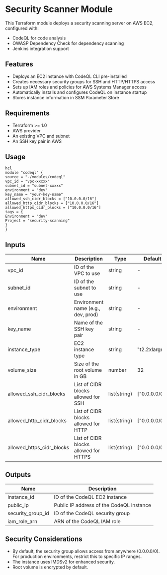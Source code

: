 
# Security Scanner Module

This Terraform module deploys a security scanning server on AWS EC2, configured with:
- CodeQL for code analysis
- OWASP Dependency Check for dependency scanning
- Jenkins integration support

## Features

- Deploys an EC2 instance with CodeQL CLI pre-installed
- Creates necessary security groups for SSH and HTTP/HTTPS access
- Sets up IAM roles and policies for AWS Systems Manager access
- Automatically installs and configures CodeQL on instance startup
- Stores instance information in SSM Parameter Store

## Requirements

- Terraform >= 1.0
- AWS provider
- An existing VPC and subnet
- An SSH key pair in AWS

## Usage

```hcl
hcl
module "codeql" {
source = "./modules/codeql"
vpc_id = "vpc-xxxxx"
subnet_id = "subnet-xxxxx"
environment = "dev"
key_name = "your-key-name"
allowed_ssh_cidr_blocks = ["10.0.0.0/16"]
allowed_http_cidr_blocks = ["10.0.0.0/16"]
allowed_https_cidr_blocks = ["10.0.0.0/16"]
tags = {
Environment = "dev"
Project = "security-scanning"
}
}
```


## Inputs

| Name | Description | Type | Default | Required |
|------|-------------|------|---------|----------|
| vpc_id | ID of the VPC to use | string | - | yes |
| subnet_id | ID of the subnet to use | string | - | yes |
| environment | Environment name (e.g., dev, prod) | string | - | yes |
| key_name | Name of the SSH key pair | string | - | yes |
| instance_type | EC2 instance type | string | "t2.2xlarge" | no |
| volume_size | Size of the root volume in GB | number | 32 | no |
| allowed_ssh_cidr_blocks | List of CIDR blocks allowed for SSH | list(string) | ["0.0.0.0/0"] | no |
| allowed_http_cidr_blocks | List of CIDR blocks allowed for HTTP | list(string) | ["0.0.0.0/0"] | no |
| allowed_https_cidr_blocks | List of CIDR blocks allowed for HTTPS | list(string) | ["0.0.0.0/0"] | no |

## Outputs

| Name | Description |
|------|-------------|
| instance_id | ID of the CodeQL EC2 instance |
| public_ip | Public IP address of the CodeQL instance |
| security_group_id | ID of the CodeQL security group |
| iam_role_arn | ARN of the CodeQL IAM role |

## Security Considerations

- By default, the security group allows access from anywhere (0.0.0.0/0). For production environments, restrict this to specific IP ranges.
- The instance uses IMDSv2 for enhanced security.
- Root volume is encrypted by default.

